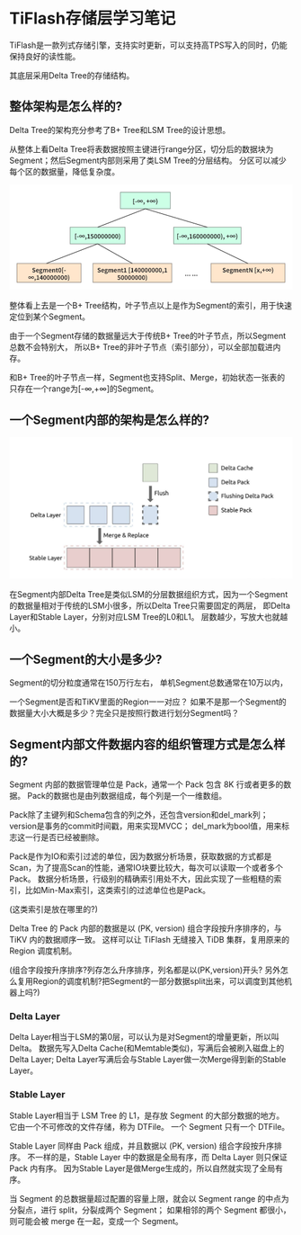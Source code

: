 # TiFlash存储层学习笔记
TiFlash是一款列式存储引擎，支持实时更新，可以支持高TPS写入的同时，仍能保持良好的读性能。

其底层采用Delta Tree的存储结构。

## 整体架构是怎么样的?
Delta Tree的架构充分参考了B+ Tree和LSM Tree的设计思想。 

从整体上看Delta Tree将表数据按照主键进行range分区，切分后的数据块为Segment；然后Segment内部则采用了类LSM Tree的分层结构。 
分区可以减少每个区的数据量，降低复杂度。

![image](delta_tree.png)

整体看上去是一个B+ Tree结构，叶子节点以上是作为Segment的索引，用于快速定位到某个Segment。

由于一个Segment存储的数据量远大于传统B+ Tree的叶子节点，所以Segment总数不会特别大，
所以B+ Tree的非叶子节点（索引部分），可以全部加载进内存。 

和B+ Tree的叶子节点一样，Segment也支持Split、Merge，初始状态一张表的只存在一个range为[-∞,+∞]的Segment。


## 一个Segment内部的架构是怎么样的?
![image](segment.png)

在Segment内部Delta Tree是类似LSM的分层数据组织方式，因为一个Segment的数据量相对于传统的LSM小很多，所以Delta Tree只需要固定的两层，
即Delta Layer和Stable Layer，分别对应LSM Tree的L0和L1。 层数越少，写放大也就越小。 

## 一个Segment的大小是多少?
Segment的切分粒度通常在150万行左右， 单机Segment总数通常在10万以内，

一个Segment是否和TiKV里面的Region一一对应？ 如果不是那一个Segment的数据量大小大概是多少？完全只是按照行数进行划分Segment吗？

## Segment内部文件数据内容的组织管理方式是怎么样的?
Segment 内部的数据管理单位是 Pack，通常一个 Pack 包含 8K 行或者更多的数据。 Pack的数据也是由列数据组成，每个列是一个一维数组。

Pack除了主键列和Schema包含的列之外，还包含version和del_mark列；version是事务的commit时间戳，用来实现MVCC； 
del_mark为bool值，用来标志这一行是否已经被删除。

Pack是作为IO和索引过滤的单位，因为数据分析场景，获取数据的方式都是Scan，为了提高Scan的性能，通常IO块要比较大，每次可以读取一个或者多个Pack。
数据分析场景，行级别的精确索引用处不大，因此实现了一些粗糙的索引，比如Min-Max索引，这类索引的过滤单位也是Pack。

(这类索引是放在哪里的?)

Delta Tree 的 Pack 内部的数据是以 (PK, version) 组合字段按升序排序的，与 TiKV 内的数据顺序一致。
这样可以让 TiFlash 无缝接入 TiDB 集群，复用原来的 Region 调度机制。

(组合字段按升序排序?列存怎么升序排序，列名都是以(PK,version)开头? 
另外怎么复用Region的调度机制?把Segment的一部分数据split出来，可以调度到其他机器上吗?)

### Delta Layer
Delta Layer相当于LSM的第0层，可以认为是对Segment的增量更新，所以叫Delta。 
数据先写入Delta Cache(和Memtable类似)，写满后会被刷入磁盘上的Delta Layer; 
Delta Layer写满后会与Stable Layer做一次Merge得到新的Stable Layer。

### Stable Layer
Stable Layer相当于 LSM Tree 的 L1，是存放 Segment 的大部分数据的地方。 
它由一个不可修改的文件存储，称为 DTFile。 一个 Segment 只有一个 DTFile。

Stable Layer 同样由 Pack 组成，并且数据以 (PK, version) 组合字段按升序排序。
不一样的是，Stable Layer 中的数据是全局有序，而 Delta Layer 则只保证 Pack 内有序。 
因为Stable Layer是做Merge生成的，所以自然就实现了全局有序。

当 Segment 的总数据量超过配置的容量上限，就会以 Segment range 的中点为分裂点，进行 split，分裂成两个 Segment；
如果相邻的两个 Segment 都很小，则可能会被 merge 在一起，变成一个 Segment。




